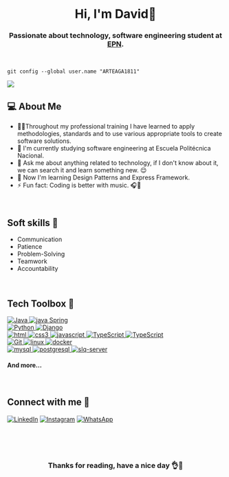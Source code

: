 <h1 align="center">Hi, I'm David👋 </h1>
<h3 align="center">Passionate about technology, software engineering student at <a href="https://www.epn.edu.ec/" target="_blank">EPN</a>.</h3>

<br>

```
git config --global user.name "ARTEAGA1811"
```
![](https://komarev.com/ghpvc/?username=ARTEAGA1811&color=green)
## 💻 About Me
- 🧑‍💻Throughout my professional training I have learned to apply methodologies, standards and to use various appropriate tools to create software solutions.
- 🏫 I'm currently studying software engineering at Escuela Politécnica Nacional.
- 💬 Ask me about anything related to technology, if I don't know about it, we can search it and learn something new. 😌
- 🌱 Now I'm learning Design Patterns and Express Framework.
- ⚡ Fun fact: Coding is better with music. 🎧🎸

<br>

## Soft skills 🧩
- Communication
- Patience
- Problem-Solving
- Teamwork
- Accountability

<br>

## Tech Toolbox 🔧


<a href="https://www.java.com" target="_blank"> <img src="https://img.shields.io/badge/JAVA-f2f2f2?style=for-the-badge&logo=JAVA&logoColor=red" alt="Java"/> </a>
<a href="https://spring.io/" target="_blank"> <img src="https://img.shields.io/badge/Spring-67AA3C?style=for-the-badge&logo=Spring&logoColor=black" alt="java Spring"/> </a>
<br>
<a href="https://www.python.org" target="_blank"> <img src="https://img.shields.io/badge/Python-FFD43B?style=for-the-badge&logo=python&logoColor=darkgreen" alt="Python"/> </a>
<a href="https://www.djangoproject.com/" target="_blank"> <img src="https://img.shields.io/badge/Django-0C4B33?style=for-the-badge&logo=django&logoColor=white" alt="Django"/> </a>
<br>
<a href="https://developer.mozilla.org/es/docs/Glossary/HTML5" target="_blank"> <img src="https://img.shields.io/badge/HTML-E56027?style=for-the-badge&logo=HTML5&logoColor=black" alt="html"/> </a>
<a href="https://developer.mozilla.org/es/docs/Web/CSS" target="_blank"> <img src="https://img.shields.io/badge/CSS-008EC6?style=for-the-badge&logo=CSS3&logoColor=black" alt="css3"/> </a>
<a href="https://developer.mozilla.org/es/docs/Web/JavaScript" target="_blank"> <img src="https://img.shields.io/badge/JavaScript-EAD41C?style=for-the-badge&logo=JavaScript&logoColor=black" alt="javascript"/> </a>
<a href="https://www.typescriptlang.org/" target="_blank"> <img src="https://img.shields.io/badge/TypeScript-3178C6?style=for-the-badge&logo=TypeScript&logoColor=white" alt="TypeScript"/> </a>
<a href="https://reactjs.org/" target="_blank"> <img src="https://img.shields.io/badge/React-20232A?style=for-the-badge&logo=React&logoColor=61DAFB" alt="TypeScript"/> </a>
<br>
<a href="https://git-scm.com/" target="_blank"> <img src="https://img.shields.io/badge/GIT-E44C30?style=for-the-badge&logo=git&logoColor=white" alt="Git"/> </a>
<a href="https://www.linux.org/" target="_blank"> <img src="https://img.shields.io/badge/Linux-6693e6?style=for-the-badge&logo=linux&logoColor=black" alt="linux"/> </a>
<a href="https://www.docker.com/" target="_blank"> <img src="https://img.shields.io/badge/Docker-003F8C?style=for-the-badge&logo=docker&logoColor=white" alt="docker"/> </a>
<br>
<a href="https://www.mysql.com/" target="_blank"> <img src="https://img.shields.io/badge/MySQL-F2F2F2?style=for-the-badge&logo=MySQL&logoColor=blue" alt="mysql"/> </a>
<a href="https://www.postgresql.org/" target="_blank"> <img src="https://img.shields.io/badge/POSTGRESQL-F2F2F2?style=for-the-badge&logo=POSTGRESQL&logoColor=blue" alt="postgresql"/> </a>
<a href="https://www.postgresql.org/" target="_blank"> <img src="https://img.shields.io/badge/SQL_SERVER-white?style=for-the-badge&logo=microsoft-sql-server&logoColor=red" alt="slq-server"/> </a>
<br>
<h4>And more...</h4>

<br>

## Connect with me 📱


[<img align="center" alt="LinkedIn" src="https://img.shields.io/badge/LinkedIn-0077B5?style=for-the-badge&logo=linkedin&logoColor=white" />](https://www.linkedin.com/in/david-arteaga-a42578214/) 
[<img align="center" alt="Instagram" src="https://img.shields.io/badge/Instagram-E44A58?style=for-the-badge&logo=instagram&logoColor=white" />](https://www.instagram.com/davidarteaga1811/) 
[<img align="center" alt="WhatsApp" src="https://img.shields.io/badge/WhatsApp-47BF55?style=for-the-badge&logo=whatsapp&logoColor=white" />](https://wa.me/593995461657) 

<br>
<br>
<br>

<h3 align="center">Thanks for reading, have a nice day 👌🎉</h3>
 
